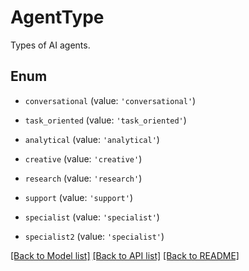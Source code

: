 # AgentType

Types of AI agents.

## Enum

* `conversational` (value: `'conversational'`)

* `task_oriented` (value: `'task_oriented'`)

* `analytical` (value: `'analytical'`)

* `creative` (value: `'creative'`)

* `research` (value: `'research'`)

* `support` (value: `'support'`)

* `specialist` (value: `'specialist'`)

* `specialist2` (value: `'specialist'`)

[[Back to Model list]](../README.md#documentation-for-models) [[Back to API list]](../README.md#documentation-for-api-endpoints) [[Back to README]](../README.md)
